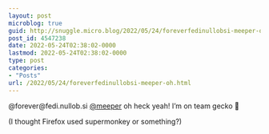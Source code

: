 ```yaml
---
layout: post
microblog: true
guid: http://snuggle.micro.blog/2022/05/24/foreverfedinullobsi-meeper-oh.html
post_id: 4547238
date: 2022-05-24T02:38:02-0000
lastmod: 2022-05-24T02:38:02-0000
type: post
categories:
- "Posts"
url: /2022/05/24/foreverfedinullobsi-meeper-oh.html
---
```

<p>@forever@fedi.nullob.si <span class="h-card" translate="no"><a href="https://outerheaven.club/users/meeper" class="u-url mention">@<span>meeper</span></a></span> oh heck yeah! I’m on team gecko 🦎 </p><p>(I thought Firefox used supermonkey or something?)</p>
